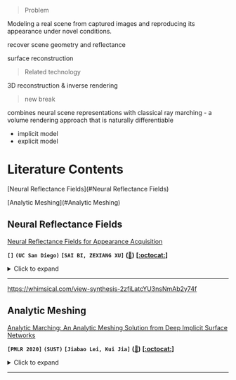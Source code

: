 > Problem

Modeling a real scene from captured images and reproducing its appearance under novel conditions.

recover scene geometry and reflectance

surface reconstruction

> Related technology

3D reconstruction & inverse rendering

> new break

combines neural scene representations with classical ray marching - a volume rendering approach that is naturally differentiable



- implicit model
- explicit model





# Literature Contents

[Neural Reflectance Fields](#Neural Reflectance Fields)

[Analytic Meshing](#Analytic Meshing)



## Neural Reflectance Fields

[Neural Reflectance Fields for Appearance Acquisition]()

**`[]`**	**`(UC San Diego)`**	**`[SAI BI, ZEXIANG XU]`**	**([:memo:]())**	**[[:octocat:](https://github.com/NVlabs/stylegan)]**

<details><summary>Click to expand</summary><p>


**Field**

view synthesis works



**Noun explanation**

reflectance: 

light transmittance:



**Related work**

> 1. Neural scene representations
>
>    method including: volumes & point clouds & implicit functions & **neural reflectance field**
>
>    ray marching
>
> 2. Geometry and reflectance capture
>
>    Classically, modeling and rerendering a real scene requires full reconstruction of its geometry and reflectance. From captured images, scene geometry is usually reconstructed by structure-from-motion and multi-view stereo.
>
>    Now a practical device - modern cellphone that has a camera and a built-in flash light – and capture flash images to acquire spatially varying **BRDFs**. Such a device only acquires reflectance samples under collocated light and view.
>
> 3. Relighting and view synthesis
>
>    

**Aims**

> We aim to model geometry and appearance of complex real scenes from multi-view unstructured flash images

Neural Reflectance Fields are a continuous function neural representation that **implicitly models both scene geometry and reflectance**.

represent by a deep multi-layer perceptron (MLP)


</p></details>

---



https://whimsical.com/view-synthesis-2zfiLatcYU3nsNmAb2y74f





## Analytic Meshing

[Analytic Marching: An Analytic Meshing Solution from Deep Implicit Surface Networks](https://arxiv.org/abs/2002.06597)

**`[PMLR 2020]`**	**`(SUST)`**	**`[Jiabao Lei, Kui Jia]`**	**([:memo:]())**	**[[:octocat:](https://github.com/NVlabs/stylegan)]**

<details><summary>Click to expand</summary><p>


**Summary**

> This paper studies the problem of **surface reconstruction** through learning **surface mesh** via **implicit functions**, where implicit functions are implemented as multi-layer perceptrons (**MLPs**) with rectified linear units (**ReLU**).



**Related work**

- [ ] marching cubes (standard algorithm)
- [ ] a ReLU based MLP partitions its input space into a number of linear regions
- [ ] polygonal mesh 
- [ ] signed distance function or SDF



`isosurface extraction`: implicit representation -> explicit surface mesh



</p></details>

---